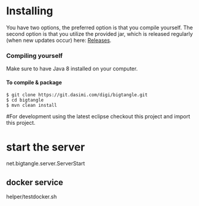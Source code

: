 # Installing

You have two options, the preferred option is that you compile yourself. The second option is that you utilize the provided jar, which is released regularly (when new updates occur) here: [ Releases](https://).


### Compiling yourself  

Make sure to have Java 8 installed on your computer.

#### To compile & package
```
$ git clone https://git.dasimi.com/digi/bigtangle.git
$ cd bigtangle
$ mvn clean install

```


#For development using the latest eclipse
checkout this project and import this project.  


# start the server
net.bigtangle.server.ServerStart


## docker service
 helper/testdocker.sh
 
 
 
 
 